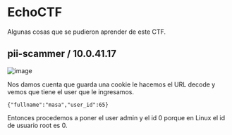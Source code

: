 # EchoCTF


Algunas cosas que se pudieron aprender de este CTF.


## pii-scammer / 10.0.41.17

![image](https://user-images.githubusercontent.com/63270579/213623630-800000af-fddf-4d88-8dbf-715288ef2a62.png)

Nos damos cuenta que guarda una cookie le hacemos el URL decode y vemos que tiene el user que le ingresamos.


```
{"fullname":"masa","user_id":65}
```

Entonces procedemos a poner el user admin y el id 0 porque en Linux el id de usuario root es 0.







































